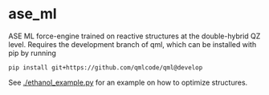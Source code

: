 # ase_ml
ASE ML force-engine trained on reactive structures at the double-hybrid QZ level.
Requires the development branch of qml, which can be installed with pip by running

`pip install git+https://github.com/qmlcode/qml@develop`


See [./ethanol_example.py](ethanol_example.py) for an example on how to optimize structures.
